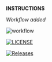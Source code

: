 **INSTRUCTIONS**

*Workflow added*

![workflow](https://github.com/teppelinq/devops/actions/workflows/main.yml/badge.svg)

[![LICENSE](https://img.shields.io/github/license/tepelinq/devops.svg?style=flat-square)](https://github.com/tepelinq/devops/blob/master/LICENSE)

[![Releases](https://img.shields.io/github/release/tepelinq/devops/all.svg?style=flat-square)](https://github.com/tepelinq/devops/releases)